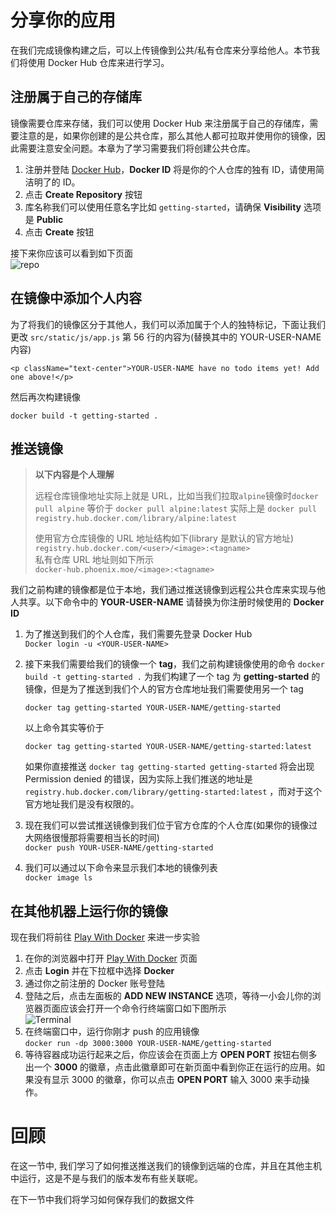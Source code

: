 # 分享你的应用

在我们完成镜像构建之后，可以上传镜像到公共/私有仓库来分享给他人。本节我们将使用 Docker Hub 仓库来进行学习。

## 注册属于自己的存储库

镜像需要仓库来存储，我们可以使用 Docker Hub 来注册属于自己的存储库，需要注意的是，如果你创建的是公共仓库，那么其他人都可拉取并使用你的镜像，因此需要注意安全问题。本章为了学习需要我们将创建公共仓库。

1. 注册并登陆 [Docker Hub](https://hub.docker.com/)，**Docker ID** 将是你的个人仓库的独有 ID，请使用简洁明了的 ID。
2. 点击 **Create Repository** 按钮
3. 库名称我们可以使用任意名字比如 `getting-started`，请确保 **Visibility** 选项是 **Public**
4. 点击 **Create** 按钮

接下来你应该可以看到如下页面  
![repo](https://docs.docker.com/get-started/images/push-command.png)

## 在镜像中添加个人内容

为了将我们的镜像区分于其他人，我们可以添加属于个人的独特标记，下面让我们更改 `src/static/js/app.js` 第 56 行的内容为(替换其中的 YOUR-USER-NAME 内容)

`<p className="text-center">YOUR-USER-NAME have no todo items yet! Add one above!</p>`

然后再次构建镜像

`docker build -t getting-started .`

## 推送镜像

> **以下内容是个人理解**
>
> 远程仓库镜像地址实际上就是 URL，比如当我们拉取`alpine`镜像时`docker pull alpine` 等价于 `docker pull alpine:latest` 实际上是 `docker pull registry.hub.docker.com/library/alpine:latest`
>
> 使用官方仓库镜像的 URL 地址结构如下(library 是默认的官方地址)  
> `registry.hub.docker.com/<user>/<image>:<tagname>`  
> 私有仓库 URL 地址则如下所示  
> `docker-hub.phoenix.moe/<image>:<tagname>`

我们之前构建的镜像都是位于本地，我们通过推送镜像到远程公共仓库来实现与他人共享。以下命令中的 **YOUR-USER-NAME** 请替换为你注册时候使用的 **Docker ID**

1. 为了推送到我们的个人仓库，我们需要先登录 Docker Hub  
   `Docker login -u <YOUR-USER-NAME>`
2. 接下来我们需要给我们的镜像一个 **tag**，我们之前构建镜像使用的命令 `docker build -t getting-started .` 为我们构建了一个 tag 为 **getting-started** 的镜像，但是为了推送到我们个人的官方仓库地址我们需要使用另一个 tag

   `docker tag getting-started YOUR-USER-NAME/getting-started`

   以上命令其实等价于

   `docker tag getting-started YOUR-USER-NAME/getting-started:latest`

   如果你直接推送 `docker tag getting-started getting-started` 将会出现 Permission denied 的错误，因为实际上我们推送的地址是 `registry.hub.docker.com/library/getting-started:latest` ，而对于这个官方地址我们是没有权限的。

3. 现在我们可以尝试推送镜像到我们位于官方仓库的个人仓库(如果你的镜像过大网络很慢那将需要相当长的时间)  
   `docker push YOUR-USER-NAME/getting-started`

4. 我们可以通过以下命令来显示我们本地的镜像列表  
   `docker image ls`

## 在其他机器上运行你的镜像

现在我们将前往 [Play With Docker](https://labs.play-with-docker.com/) 来进一步实验

1. 在你的浏览器中打开 [Play With Docker](https://labs.play-with-docker.com/) 页面
2. 点击 **Login** 并在下拉框中选择 **Docker**
3. 通过你之前注册的 Docker 账号登陆
4. 登陆之后，点击左面板的 **ADD NEW INSTANCE** 选项，等待一小会儿你的浏览器页面应该会打开一个命令行终端窗口如下图所示  
   ![Terminal](https://docs.docker.com/get-started/images/pwd-add-new-instance.png)
5. 在终端窗口中，运行你刚才 push 的应用镜像  
   `docker run -dp 3000:3000 YOUR-USER-NAME/getting-started`
6. 等待容器成功运行起来之后，你应该会在页面上方 **OPEN PORT** 按钮右侧多出一个 **3000** 的徽章，点击此徽章即可在新页面中看到你正在运行的应用。如果没有显示 3000 的徽章，你可以点击 **OPEN PORT** 输入 3000 来手动操作。

# 回顾

在这一节中, 我们学习了如何推送推送我们的镜像到远端的仓库，并且在其他主机中运行，这是不是与我们的版本发布有些关联呢。

在下一节中我们将学习如何保存我们的数据文件
